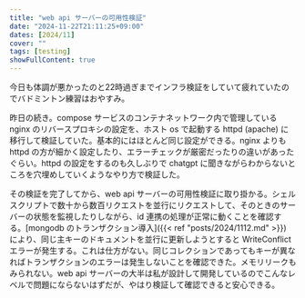 ```yaml
---
title: "web api サーバーの可用性検証"
date: "2024-11-22T21:11:25+09:00"
dates: [2024/11]
cover: ""
tags: [testing]
showFullContent: true
---
```


今日も体調が悪かったのと22時過ぎまでインフラ検証をしていて疲れていたのでバドミントン練習はおやすみ。

昨日の続き。compose サービスのコンテナネットワーク内で管理している nginx のリバースプロキシの設定を、ホスト os で起動する httpd (apache) に移行して検証していた。基本的にはほとんど同じ設定ができる。nginx よりも httpd の方が細かく設定したり、エラーチェックが厳密だったりの違いがあったぐらい。httpd の設定をするのも久しぶりで chatgpt に聞きながらわからないところを穴埋めしていくようなやり方で検証した。

その検証を完了してから、web api サーバーの可用性検証に取り掛かる。シェルスクリプトで数十から数百リクエストを並行にリクエストして、そのときのサーバーの状態を監視したりしながら、id 連携の処理が正常に動くことを確認する。[mongodb のトランザクション導入]({{< ref "posts/2024/1112.md" >}}) により、同じ主キーのドキュメントを並行に更新しようとすると WriteConflict エラーが発生する。これは仕方がない。同じコレクションであってもキーが異なればトランザクションのエラーは発生しないことを確認できた。メモリリークもみられない。web api サーバーの大半は私が設計して開発しているのでこんなレベルで問題にならないはずだが、やはり検証して確認できると安心できる。
